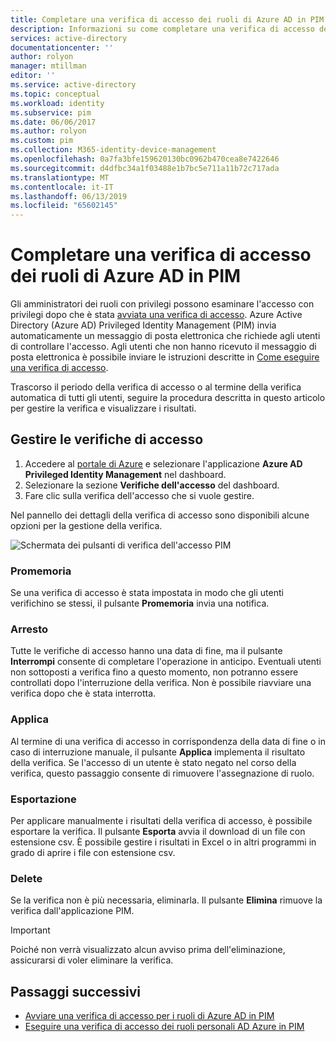 ```yaml
---
title: Completare una verifica di accesso dei ruoli di Azure AD in PIM - Azure Active Directory | Microsoft Docs
description: Informazioni su come completare una verifica di accesso dei ruoli di Azure AD in Azure AD Privileged Identity Management (PIM) e visualizzare i risultati
services: active-directory
documentationcenter: ''
author: rolyon
manager: mtillman
editor: ''
ms.service: active-directory
ms.topic: conceptual
ms.workload: identity
ms.subservice: pim
ms.date: 06/06/2017
ms.author: rolyon
ms.custom: pim
ms.collection: M365-identity-device-management
ms.openlocfilehash: 0a7fa3bfe159620130bc0962b470cea8e7422646
ms.sourcegitcommit: d4dfbc34a1f03488e1b7bc5e711a11b72c717ada
ms.translationtype: MT
ms.contentlocale: it-IT
ms.lasthandoff: 06/13/2019
ms.locfileid: "65602145"
---
```

# <a name="complete-an-access-review-of-azure-ad-roles-in-pim"></a>Completare una verifica di accesso dei ruoli di Azure AD in PIM
Gli amministratori dei ruoli con privilegi possono esaminare l'accesso con privilegi dopo che è stata [avviata una verifica di accesso](pim-how-to-start-security-review.md). Azure Active Directory (Azure AD) Privileged Identity Management (PIM) invia automaticamente un messaggio di posta elettronica che richiede agli utenti di controllare l'accesso. Agli utenti che non hanno ricevuto il messaggio di posta elettronica è possibile inviare le istruzioni descritte in [Come eseguire una verifica di accesso](pim-how-to-perform-security-review.md).

Trascorso il periodo della verifica di accesso o al termine della verifica automatica di tutti gli utenti, seguire la procedura descritta in questo articolo per gestire la verifica e visualizzare i risultati.

## <a name="manage-access-reviews"></a>Gestire le verifiche di accesso
1. Accedere al [portale di Azure](https://portal.azure.com/) e selezionare l'applicazione **Azure AD Privileged Identity Management** nel dashboard.
2. Selezionare la sezione **Verifiche dell'accesso** del dashboard.
3. Fare clic sulla verifica dell'accesso che si vuole gestire.

Nel pannello dei dettagli della verifica di accesso sono disponibili alcune opzioni per la gestione della verifica.

![Schermata dei pulsanti di verifica dell'accesso PIM](./media/pim-how-to-complete-review/review-buttons.png)

### <a name="remind"></a>Promemoria
Se una verifica di accesso è stata impostata in modo che gli utenti verifichino se stessi, il pulsante **Promemoria** invia una notifica. 

### <a name="stop"></a>Arresto
Tutte le verifiche di accesso hanno una data di fine, ma il pulsante **Interrompi** consente di completare l'operazione in anticipo. Eventuali utenti non sottoposti a verifica fino a questo momento, non potranno essere controllati dopo l'interruzione della verifica. Non è possibile riavviare una verifica dopo che è stata interrotta.

### <a name="apply"></a>Applica
Al termine di una verifica di accesso in corrispondenza della data di fine o in caso di interruzione manuale, il pulsante **Applica** implementa il risultato della verifica. Se l'accesso di un utente è stato negato nel corso della verifica, questo passaggio consente di rimuovere l'assegnazione di ruolo.  

### <a name="export"></a>Esportazione
Per applicare manualmente i risultati della verifica di accesso, è possibile esportare la verifica. Il pulsante **Esporta** avvia il download di un file con estensione csv. È possibile gestire i risultati in Excel o in altri programmi in grado di aprire i file con estensione csv.

### <a name="delete"></a>Delete
Se la verifica non è più necessaria, eliminarla. Il pulsante **Elimina** rimuove la verifica dall'applicazione PIM.

> [!IMPORTANT]
> Poiché non verrà visualizzato alcun avviso prima dell'eliminazione, assicurarsi di voler eliminare la verifica. 

## <a name="next-steps"></a>Passaggi successivi

- [Avviare una verifica di accesso per i ruoli di Azure AD in PIM](pim-how-to-start-security-review.md)
- [Eseguire una verifica di accesso dei ruoli personali AD Azure in PIM](pim-how-to-perform-security-review.md)
